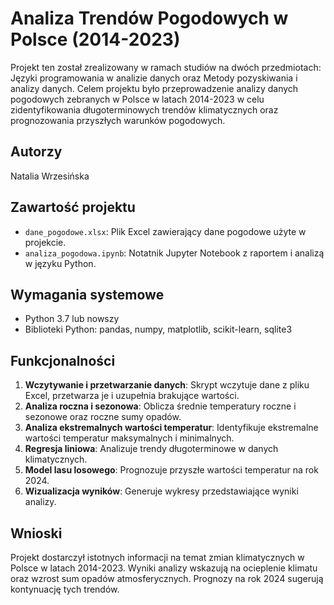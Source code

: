 # Analiza Trendów Pogodowych w Polsce (2014-2023)

Projekt ten został zrealizowany w ramach studiów na dwóch przedmiotach: Języki programowania w analizie danych oraz Metody pozyskiwania i analizy danych. Celem projektu było przeprowadzenie analizy danych pogodowych zebranych w Polsce w latach 2014-2023 w celu zidentyfikowania długoterminowych trendów klimatycznych oraz prognozowania przyszłych warunków pogodowych.

## Autorzy

Natalia Wrzesińska

## Zawartość projektu

- `dane_pogodowe.xlsx`: Plik Excel zawierający dane pogodowe użyte w projekcie.
- `analiza_pogodowa.ipynb`: Notatnik Jupyter Notebook z raportem i analizą w języku Python.

## Wymagania systemowe
- Python 3.7 lub nowszy
- Biblioteki Python: pandas, numpy, matplotlib, scikit-learn, sqlite3

## Funkcjonalności

1. **Wczytywanie i przetwarzanie danych**: Skrypt wczytuje dane z pliku Excel, przetwarza je i uzupełnia brakujące wartości.
2. **Analiza roczna i sezonowa**: Oblicza średnie temperatury roczne i sezonowe oraz roczne sumy opadów.
3. **Analiza ekstremalnych wartości temperatur**: Identyfikuje ekstremalne wartości temperatur maksymalnych i minimalnych.
4. **Regresja liniowa**: Analizuje trendy długoterminowe w danych klimatycznych.
5. **Model lasu losowego**: Prognozuje przyszłe wartości temperatur na rok 2024.
6. **Wizualizacja wyników**: Generuje wykresy przedstawiające wyniki analizy.

## Wnioski

Projekt dostarczył istotnych informacji na temat zmian klimatycznych w Polsce w latach 2014-2023. Wyniki analizy wskazują na ocieplenie klimatu oraz wzrost sum opadów atmosferycznych. Prognozy na rok 2024 sugerują kontynuację tych trendów.
